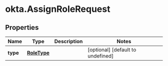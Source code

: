 # okta.AssignRoleRequest

## Properties

Name | Type | Description | Notes
------------ | ------------- | ------------- | -------------
**type** | [**RoleType**](RoleType.md) |  | [optional] [default to undefined]

